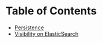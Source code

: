 # Table of Contents
- [Persistence](persistence.md) 
- [Visibility on ElasticSearch](visibility-on-elasticsearch.md)